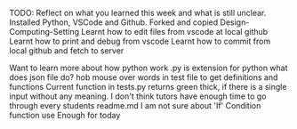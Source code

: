 TODO: Reflect on what you learned this week and what is still unclear.
Installed Python, VSCode and Github.
Forked and copied Design-Computing-Setting
Learnt how to edit files from vscode at local github
Learnt how to print and debug from vscode
Learnt how to commit from local github and fetch to server

Want to learn more about how python work
.py is extension for python
what does json file do?
hob mouse over words in test file to get definitions and functions
Current function in tests.py returns green thick, if there is a single input without any meaning. I don't think tutors have enough time to go through every students readme.md
I am not sure about 'If' Condition function use
Enough for today